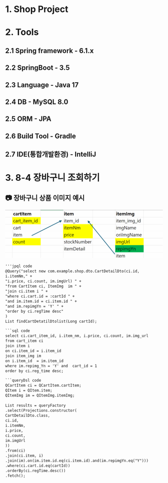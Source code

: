 # 1. Shop Project

# 2. Tools
## 2.1 Spring framework - 6.1.x
## 2.2 SpringBoot - 3.5
## 2.3 Language - Java 17
## 2.4 DB - MySQL 8.0
## 2.5 ORM - JPA
## 2.6 Build Tool - Gradle
## 2.7 IDE(통합개발환경) - IntelliJ

# 3. 8-4 장바구니 조회하기
## 📷 장바구니 상품 이미지 예시

![장바구니 상품 이미지](cartItem_item_itemImg.png)

<pre><code>'''jpql code
@Query("select new com.example.shop.dto.CartDetailDto(ci.id, i.itemNm," +
"i.price, ci.count, im.imgUrl) " +
"from CartItem ci, ItemImg  im " +
"join ci.item i " +
"where ci.cart.id = :cartId " +
"and im.item.id = ci.item.id " +
"and im.repimgYn = 'Y' " +
"order by ci.regTime desc"
)
List<CartDetailDto> findCartDetatilDtolist(Long cartId);
</code></pre>

<pre><code>```sql code
select ci.cart_item_id, i.item_nm, i.price, ci.count, im.img_url
from cart_item ci 
join item i
on ci.item_id = i.item_id
join item_img im
on i.item_id  = im.item_id
where im.repimg_Yn = 'Y' and  cart_id = 1
order by ci.reg_time desc;
</code></pre>

<pre><code>```queryDsl code 
QCartItem ci = QCartItem.cartItem;
QItem i = QItem.item;
QItemImg im = QItemImg.itemImg;

List<CartDetailDto> results = queryFactory
.select(Projections.constructor(
CartDetailDto.class,
ci.id,
i.itemNm,
i.price,
ci.count,
im.imgUrl
))
.from(ci)
.join(ci.item, i)
.join(im).on(im.item.id.eq(ci.item.id).and(im.repimgYn.eq("Y")))
.where(ci.cart.id.eq(cartId))
.orderBy(ci.regTime.desc())
.fetch();
</code></pre>